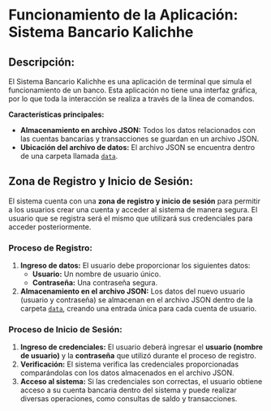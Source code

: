 # Funcionamiento de la Aplicación: Sistema Bancario Kalichhe

## Descripción:

El Sistema Bancario Kalichhe es una aplicación de terminal que simula el funcionamiento de un banco. Esta aplicación no tiene una interfaz gráfica, por lo que toda la interacción se realiza a través de la línea de comandos.

**Características principales:**
- **Almacenamiento en archivo JSON:** Todos los datos relacionados con las cuentas bancarias y transacciones se guardan en un archivo JSON.
- **Ubicación del archivo de datos:** El archivo JSON se encuentra dentro de una carpeta llamada [`data`](https://github.com/Kalichhe/App-Bancaria-/tree/main/data).

## Zona de Registro y Inicio de Sesión:

El sistema cuenta con una **zona de registro y inicio de sesión** para permitir a los usuarios crear una cuenta y acceder al sistema de manera segura. El usuario que se registra será el mismo que utilizará sus credenciales para acceder posteriormente.

### Proceso de Registro:
1. **Ingreso de datos:** El usuario debe proporcionar los siguientes datos:
   - **Usuario:** Un nombre de usuario único.
   - **Contraseña:** Una contraseña segura.
2. **Almacenamiento en el archivo JSON:** Los datos del nuevo usuario (usuario y contraseña) se almacenan en el archivo JSON dentro de la carpeta [`data`](https://github.com/Kalichhe/App-Bancaria-/tree/main/data), creando una entrada única para cada cuenta de usuario.

### Proceso de Inicio de Sesión:
1. **Ingreso de credenciales:** El usuario deberá ingresar el **usuario (nombre de usuario)** y la **contraseña** que utilizó durante el proceso de registro.
2. **Verificación:** El sistema verifica las credenciales proporcionadas comparándolas con los datos almacenados en el archivo JSON.
3. **Acceso al sistema:** Si las credenciales son correctas, el usuario obtiene acceso a su cuenta bancaria dentro del sistema y puede realizar diversas operaciones, como consultas de saldo y transacciones.

